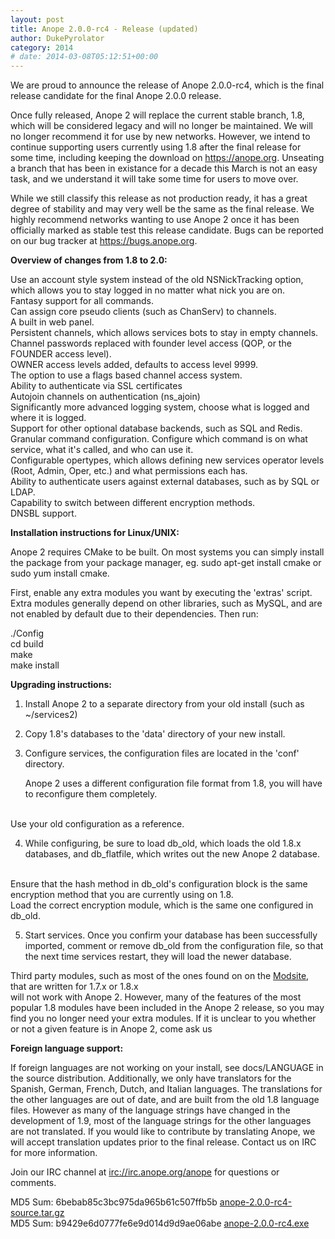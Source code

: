 ```yaml
---
layout: post
title: Anope 2.0.0-rc4 - Release (updated)
author: DukePyrolator
category: 2014
# date: 2014-03-08T05:12:51+00:00
---
```


<!--
BEGIN SUMMARY
We are proud to announce the release of Anope 2.0.0-rc4, which is the final release candidate for the final Anope 2.0.0 release.

Once fully released, Anope 2 will replace the current stable branch, 1.8, which will be considered legacy and will no longer be maintained. We will no longer recommend it for use by new networks. However, we intend to continue supporting users currently using 1.8 after the final release for some time, including keeping the download on https://anope.org. Unseating a branch that has been in existance for a decade this March is not an easy task, and we understand it will take some time for users to move over.

While we still classify this release as not production ready, is has a great degree of stability and may very well be the same as the final release. We highly recommend networks wanting to use Anope 2 once it has been officially marked as stable test this release candidate. Bugs can be reported on our bug tracker at <a href="https://bugs.anope.org">https://bugs.anope.org</a>.


<b>Overview of changes from 1.8 to 2.0:</b>

Use an account style system instead of the old NSNickTracking option, which allows you to stay logged in no matter what nick you are on.
<br/>
Fantasy support for all commands.
<br/>
Can assign core pseudo clients (such as ChanServ) to channels.
<br/>
A built in web panel.
<br/>
Persistent channels, which allows services bots to stay in empty channels.
<br/>
Channel passwords replaced with founder level access (QOP, or the FOUNDER access level).
<br/>
OWNER access levels added, defaults to access level 9999.
<br/>
The option to use a flags based channel access system.
<br/>
Ability to authenticate via SSL certificates
<br/>
Autojoin channels on authentication (ns_ajoin)
<br/>
Significantly more advanced logging system, choose what is logged and where it is logged.
<br/>
Support for other optional database backends, such as SQL and Redis.
<br/>
Granular command configuration. Configure which command is on what service, what it's called, and who can use it.
<br/>
Configurable opertypes, which allows defining new services operator levels (Root, Admin, Oper, etc.) and what permissions each has.
<br/>
Ability to authenticate users against external databases, such as by SQL or LDAP.
<br/>
Capability to switch between different encryption methods.
<br/>
DNSBL support.


<b>Installation instructions for Linux/UNIX:</b>

Anope 2 requires CMake to be built. On most systems you can simply install the package from your package manager, eg. sudo apt-get install cmake or sudo yum install cmake.

First, enable any extra modules you want by executing the 'extras' script. Extra modules generally depend on other libraries, such as MySQL, and are not enabled by default due to their dependencies. Then run:

./Config
<br/>
cd build
<br/>
make
<br/>
make install

<b>Upgrading instructions:</b>

1) Install Anope 2 to a separate directory from your old install (such as ~/services2)

2) Copy 1.8's databases to the 'data' directory of your new install.

3) Configure services, the configuration files are located in the 'conf' directory.

   Anope 2 uses a different configuration file format from 1.8, you will have to reconfigure them completely.
<br/>
   Use your old configuration as a reference.

4) While configuring, be sure to load db_old, which loads the old 1.8.x databases, and db_flatfile, which writes out the new Anope 2 database.
<br/>
   Ensure that the hash method in db_old's configuration block is the same encryption method that you are currently using on 1.8.
<br/>
   Load the correct encryption module, which is the same one configured in db_old.

5) Start services. Once you confirm your database has been successfully imported, comment or remove db_old from the configuration file, so that the next time services restart, they will load the newer database.


Third party modules, such as most of the ones found on on the <a href="https://modules.anope.org">Modsite</a>, that are written for 1.7.x or 1.8.x
<br/>
will not work with Anope 2. However, many of the features of the most popular 1.8 modules have been included in the Anope 2 release, so you may find you no longer need your extra modules. If it is unclear to you whether or not a given feature is in Anope 2, come ask us


<b>Foreign language support:</b>

If foreign languages are not working on your install, see docs/LANGUAGE in the source distribution. Additionally, we only have translators for the Spanish, German, French, Dutch, and Italian languages. The translations for the other languages are out of date, and are built from the old 1.8 language files. However as many of the language strings have changed in the development of 1.9, most of the language strings for the other languages are not translated. If you would like to contribute by translating Anope, we will accept translation updates prior to the final release. Contact us on IRC for more information.


Join our IRC channel at <a href="irc://irc.anope.org/anope">irc://irc.anope.org/anope</a> for questions or comments.




MD5 Sum: 6bebab85c3bc975da965b61c507ffb5b <a href="https://sourceforge.net/projects/anope/files/anope-devel/Anope%202.0.0-rc4/anope-2.0.0-rc4-source.tar.gz/download">anope-2.0.0-rc4-source.tar.gz</a><br/>
MD5 Sum: b9429e6d0777fe6e9d014d9d9ae06abe <a href="https://sourceforge.net/projects/anope/files/anope-devel/Anope%202.0.0-rc4/anope-2.0.0-rc4.exe/download">anope-2.0.0-rc4.exe</a><br/>
END SUMMARY
-->

We are proud to announce the release of Anope 2.0.0-rc4, which is the final release candidate for the final Anope 2.0.0 release.

Once fully released, Anope 2 will replace the current stable branch, 1.8, which will be considered legacy and will no longer be maintained. We will no longer recommend it for use by new networks. However, we intend to continue supporting users currently using 1.8 after the final release for some time, including keeping the download on https://anope.org. Unseating a branch that has been in existance for a decade this March is not an easy task, and we understand it will take some time for users to move over.

While we still classify this release as not production ready, it has a great degree of stability and may very well be the same as the final release. We highly recommend networks wanting to use Anope 2 once it has been officially marked as stable test this release candidate. Bugs can be reported on our bug tracker at <a href="https://bugs.anope.org">https://bugs.anope.org</a>.


<b>Overview of changes from 1.8 to 2.0:</b>

Use an account style system instead of the old NSNickTracking option, which allows you to stay logged in no matter what nick you are on.
<br/>
Fantasy support for all commands.
<br/>
Can assign core pseudo clients (such as ChanServ) to channels.
<br/>
A built in web panel.
<br/>
Persistent channels, which allows services bots to stay in empty channels.
<br/>
Channel passwords replaced with founder level access (QOP, or the FOUNDER access level).
<br/>
OWNER access levels added, defaults to access level 9999.
<br/>
The option to use a flags based channel access system.
<br/>
Ability to authenticate via SSL certificates
<br/>
Autojoin channels on authentication (ns_ajoin)
<br/>
Significantly more advanced logging system, choose what is logged and where it is logged.
<br/>
Support for other optional database backends, such as SQL and Redis.
<br/>
Granular command configuration. Configure which command is on what service, what it's called, and who can use it.
<br/>
Configurable opertypes, which allows defining new services operator levels (Root, Admin, Oper, etc.) and what permissions each has.
<br/>
Ability to authenticate users against external databases, such as by SQL or LDAP.
<br/>
Capability to switch between different encryption methods.
<br/>
DNSBL support.


<b>Installation instructions for Linux/UNIX:</b>

Anope 2 requires CMake to be built. On most systems you can simply install the package from your package manager, eg. sudo apt-get install cmake or sudo yum install cmake.

First, enable any extra modules you want by executing the 'extras' script. Extra modules generally depend on other libraries, such as MySQL, and are not enabled by default due to their dependencies. Then run:

./Config
<br/>
cd build
<br/>
make
<br/>
make install

<b>Upgrading instructions:</b>

1) Install Anope 2 to a separate directory from your old install (such as ~/services2)

2) Copy 1.8's databases to the 'data' directory of your new install.

3) Configure services, the configuration files are located in the 'conf' directory.

   Anope 2 uses a different configuration file format from 1.8, you will have to reconfigure them completely.
<br/>
   Use your old configuration as a reference.

4) While configuring, be sure to load db_old, which loads the old 1.8.x databases, and db_flatfile, which writes out the new Anope 2 database.
<br/>
   Ensure that the hash method in db_old's configuration block is the same encryption method that you are currently using on 1.8.
<br/>
   Load the correct encryption module, which is the same one configured in db_old.

5) Start services. Once you confirm your database has been successfully imported, comment or remove db_old from the configuration file, so that the next time services restart, they will load the newer database.


Third party modules, such as most of the ones found on on the <a href="https://modules.anope.org">Modsite</a>, that are written for 1.7.x or 1.8.x
<br/>
will not work with Anope 2. However, many of the features of the most popular 1.8 modules have been included in the Anope 2 release, so you may find you no longer need your extra modules. If it is unclear to you whether or not a given feature is in Anope 2, come ask us


<b>Foreign language support:</b>

If foreign languages are not working on your install, see docs/LANGUAGE in the source distribution. Additionally, we only have translators for the Spanish, German, French, Dutch, and Italian languages. The translations for the other languages are out of date, and are built from the old 1.8 language files. However as many of the language strings have changed in the development of 1.9, most of the language strings for the other languages are not translated. If you would like to contribute by translating Anope, we will accept translation updates prior to the final release. Contact us on IRC for more information.


Join our IRC channel at <a href="irc://irc.anope.org/anope">irc://irc.anope.org/anope</a> for questions or comments.




MD5 Sum: 6bebab85c3bc975da965b61c507ffb5b <a href="https://sourceforge.net/projects/anope/files/anope-devel/Anope%202.0.0-rc4/anope-2.0.0-rc4-source.tar.gz/download">anope-2.0.0-rc4-source.tar.gz</a><br/>
MD5 Sum: b9429e6d0777fe6e9d014d9d9ae06abe <a href="https://sourceforge.net/projects/anope/files/anope-devel/Anope%202.0.0-rc4/anope-2.0.0-rc4.exe/download">anope-2.0.0-rc4.exe</a><br/>
